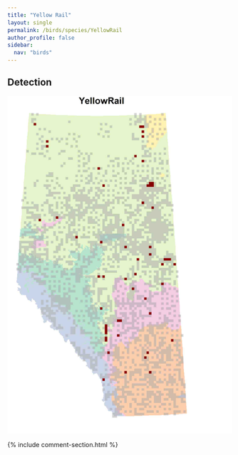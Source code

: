 ```yaml
---
title: "Yellow Rail"
layout: single
permalink: /birds/species/YellowRail
author_profile: false
sidebar:
  nav: "birds"
---
```


<h2>Detection</h2>

![](/assets/images/birds/YellowRail/det.jpg)

{% include comment-section.html %}
